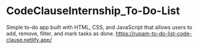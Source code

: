 # CodeClauseInternship_To-Do-List
Simple to-do app built with HTML, CSS, and JavaScript that allows users to add, remove, filter, and mark tasks as done.
https://rupam-to-do-list-code-clause.netlify.app/
